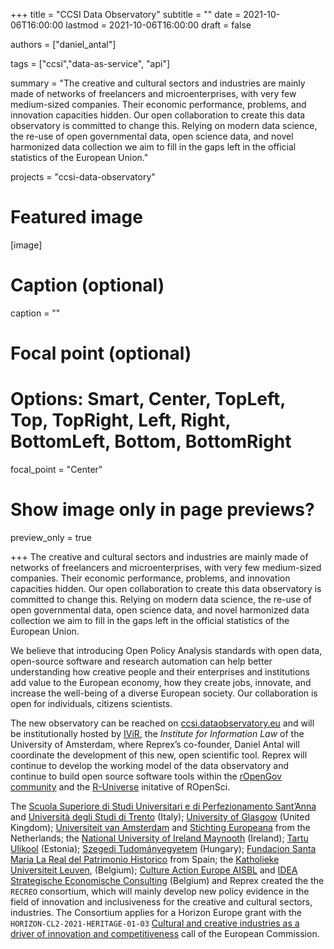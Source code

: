+++
title = "CCSI Data Observatory"
subtitle = ""
date = 2021-10-06T16:00:00
lastmod = 2021-10-06T16:00:00
draft = false

authors = ["daniel_antal"]

tags = ["ccsi","data-as-service", "api"]

summary = "The creative and cultural sectors and industries are mainly made of networks of freelancers and microenterprises, with very few medium-sized companies. Their economic performance, problems, and innovation capacities hidden. Our open collaboration to create this data observatory is committed to change this. Relying on modern data science, the re-use of open governmental data, open science data, and novel harmonized data collection we aim to fill in the gaps left in the official statistics of the European Union."

projects = "ccsi-data-observatory"

# Featured image
[image]
  # Caption (optional)
  caption = ""

  # Focal point (optional)
  # Options: Smart, Center, TopLeft, Top, TopRight, Left, Right, BottomLeft, Bottom, BottomRight
  focal_point = "Center"

  # Show image only in page previews?
  preview_only = true

+++
The creative and cultural sectors and industries are mainly made of networks of freelancers and microenterprises, with very few medium-sized companies. Their economic performance, problems, and innovation capacities hidden. Our open collaboration to create this data observatory is committed to change this. Relying on modern data science, the re-use of open governmental data, open science data, and novel harmonized data collection we aim to fill in the gaps left in the official statistics of the European Union.

We believe that introducing Open Policy Analysis standards with open data, open-source software and research automation can help better understanding how creative people and their enterprises and institutions add value to the European economy, how they create jobs, innovate, and increase the well-being of a diverse European society. Our collaboration is open for individuals, citizens scientists. 

The new observatory can be reached on [ccsi.dataobservatory.eu](https://ccsi.dataobservatory.eu/) and will be institutionally hosted by [IViR](https://www.ivir.nl/), the *Institute for Information Law* of the University of Amsterdam, where Reprex’s co-founder, Daniel Antal will coordinate the development of this new, open scientific tool. Reprex will continue to develop the working model of the data observatory and continue to build open source software tools within the [rOpenGov community](http://ropengov.org/) and the [R-Universe](https://ropengov.r-universe.dev/) initative of ROpenSci.

The [Scuola Superiore di Studi Universitari e di Perfezionamento Sant’Anna](https://www.santannapisa.it/it) and [Università degli Studi di Trento](https://www.unitn.it/en) (Italy); [University of Glasgow](https://www.create.ac.uk/) (United Kingdom); [Universiteit van Amsterdam](https://www.ivir.nl/) and [Stichting Europeana](https://pro.europeana.eu/) from the	Netherlands; the [National University of Ireland Maynooth](https://www.maynoothuniversity.ie/)	(Ireland); [Tartu Ulikool](https://www.ut.ee/en/)	(Estonia); [Szegedi Tudományegyetem](https://u-szeged.hu/) (Hungary); [Fundacion Santa Maria La Real del Patrimonio Historico](https://www.santamarialareal.org/) from Spain; the [Katholieke Universiteit Leuven](https://www.kuleuven.be/kuleuven/),	(Belgium); [Culture Action Europe AISBL](https://cultureactioneurope.org/) and [IDEA Strategische Economische Consulting](https://www.ideaconsult.be/en/) 	(Belgium) and Reprex created the the `RECREO` consortium, which will mainly develop new policy evidence in the field of innovation and inclusiveness for the creative and cultural sectors, industries. The Consortium applies for a Horizon Europe grant with the `HORIZON-CL2-2021-HERITAGE-01-03` [Cultural and creative industries as a driver of innovation and competitiveness](https://ec.europa.eu/info/funding-tenders/opportunities/portal/screen/opportunities/topic-details/horizon-cl2-2021-heritage-01-03) call of the European Commission.
